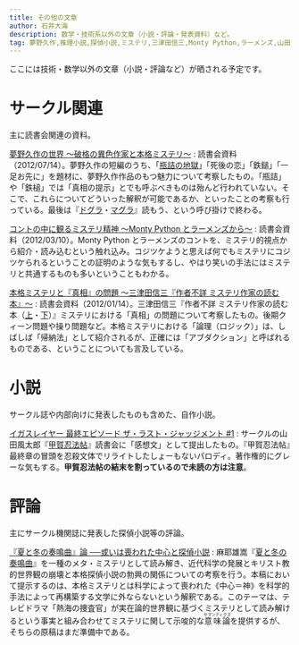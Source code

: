 ```yaml
---
title: その他の文章
author: 石井大海
description: 数学・技術系以外の文章（小説・評論・発表資料）など。
tag: 夢野久作,推理小説,探偵小説,ミステリ,三津田信三,Monty Python,ラーメンズ,山田風太郎
---
```

ここには技術・数学以外の文章（小説・評論など）が晒される予定です。

サークル関連
==========
主に読書会関連の資料。

[夢野久作の世界 ～破格の異色作家と本格ミステリ～](/writing/yume-q.html)
:    読書会資料（2012/07/14）。夢野久作の短編のうち、「[瓶詰の地獄](asin:4041366143)」「死後の恋」「鉄鎚」「一足お先に」を題材に、夢野久作作品のもつ魅力について考察したもの。「瓶詰」や「鉄槌」では「真相の提示」とでも呼ぶべきものは殆んど行われていない。そこで、これらについてどういった解釈が可能であるか、といったことの考察も行っている。最後は『[ドグラ](asin:4041366038)・[マグラ](asin:4041366046)』読もう、という呼び掛けで終わる。

[コントの中に観るミステリ精神 〜Monty Python とラーメンズから〜](/writing/mystery-in-sketch.html)
:    読書会資料（2012/03/10）。Monty Python とラーメンズのコントを、ミステリ的視点から紹介・読み込むという触れ込み。コジツケようと思えば何でもミステリにコジツケられるということの証明のような気もするし、やはり笑いの手法にはミステリと共通するものも多いということもわかる。

[本格ミステリと『真相』の問題 〜三津田信三『作者不詳 ミステリ作家の読む本』〜](/writing/sakusha-fushou.html)
:    読書会資料（2012/01/14）。三津田信三『作者不詳 ミステリ作家の読む本（[上](asin:4062766213)・[下](asin:4062766221)）』ミステリにおける「真相」の問題について考察したもの。後期クィーン問題や操り問題など。本格ミステリにおける「論理（ロジック）」は、しばしば「帰納法」として紹介されるが、正確には「アブダクション」と呼ばれるものである、ということについても言及している。

小説
====
サークル誌や内部向けに発表したものも含めた、自作小説。

[イガスレイヤー 最終エピソード ザ・ラスト・ジャッジメント #1](/writing/igaslayer.html)
:    サークルの山田風太郎『[甲賀忍法帖](asin:4062639440)』読書会に「感想文」として提出したもの。『甲賀忍法帖』最終章の冒頭を忍殺文体でリライトしたしょーもないパロディ。著作権的にグレーな気もする。**甲賀忍法帖の結末を割っているので未読の方は注意**。

評論
====
主にサークル機関誌に発表した探偵小説等の評論。

[『夏と冬の奏鳴曲』論 ──或いは喪われた中心と探偵小説](/writing/natsuhuyu.html)
:    麻耶雄嵩『[夏と冬の奏鳴曲](asin:4062638916)』を一種のメタ・ミステリとして読み解き、近代科学の発展とキリスト教的世界観の崩壊と本格探偵小説の勃興の関係についての考察を行う。本稿において提示するのは、本格ミステリとは科学によって喪われた《中心＝神》を科学的手法によって再構築する文学に外ならないという解釈である。このテーマは、テレビドラマ「熱海の捜査官」が実在論的世界観に基づくミステリとして読み解けるという事実と組み合わせてミステリに関して示唆的な<ruby>意味論<rp>（</rp><rt>セマンティクス</rt><rp>）</rp></ruby>を提供するが、そちらの原稿はまだ準備中である。

